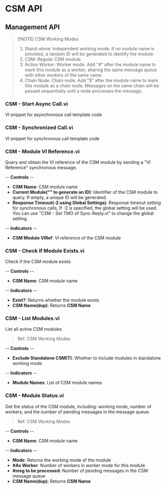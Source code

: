 # CSM API

## Management API

> [!NOTE] CSM Working Modes
> 1. Stand-alone: Independent working mode. If no module name is provided, a random ID will be generated to identify the module.
> 2. CSM: Regular CSM module.
> 3. Action Worker: Worker mode. Add "#" after the module name to mark this module as a worker, sharing the same message queue with other workers of the same name.
> 4. Chain Node: Chain node. Add "$" after the module name to mark this module as a chain node. Messages on the same chain will be passed sequentially until a node processes the message.

### CSM - Start Async Call.vi

VI snippet for asynchronous call template code

### CSM - Synchronized Call.vi

VI snippet for synchronous call template code

### CSM - Module VI Reference.vi

Query and obtain the VI reference of the CSM module by sending a "VI Reference" synchronous message.

-- <b>Controls</b> --
- <b>CSM Name</b>: CSM module name
- <b>Current Module("" to generate an ID)</b>: Identifier of the CSM module to query. If empty, a unique ID will be generated.
- <b>Response Timeout(-2 using Global Settings)</b>: Response timeout setting for synchronous calls, If -2 is specified, the global setting will be used. You can use "CSM - Set TMO of Sync-Reply.vi" to change the global setting.

-- <b>Indicators</b> --
- <b>CSM Module VIRef</b>: VI reference of the CSM module

### CSM - Check If Module Exists.vi

Check if the CSM module exists

-- <b>Controls</b> --
- <b>CSM Name</b>: CSM module name

-- <b>Indicators</b> --
- <b>Exist?</b>: Returns whether the module exists
- <b>CSM Name(dup)</b>: Returns <b>CSM Name</b>

### CSM - List Modules.vi

List all active CSM modules.

> Ref: CSM Working Modes

-- <b>Controls</b> --
- <b>Exclude Standalone CSM(T)</b>: Whether to include modules in standalone working mode

-- <b>Indicators</b> --
- <b>Module Names</b>: List of CSM module names

### CSM - Module Status.vi

Get the status of the CSM module, including: working mode, number of workers, and the number of pending messages in the message queue.

> Ref: CSM Working Modes

-- <b>Controls</b> --
- <b>CSM Name</b>: CSM module name

-- <b>Indicators</b> --
- <b>Mode</b>: Returns the working mode of the module
- <b>#As Worker</b>: Number of workers in worker mode for this module
- <b>#msg to be processed</b>: Number of pending messages in the CSM message queue
- <b>CSM Name(dup)</b>: Returns <b>CSM Name</b>
